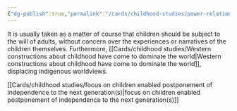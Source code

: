 ```yaml
---
{"dg-publish":true,"permalink":"/cards/childhood-studies/power-relations-in-the-construction-of-childhood/","created":"2024-05-01T21:26:33.894+08:00","updated":"2024-07-31T16:20:06.593+08:00"}
---
```


It is usually taken as a matter of course that children should be subject to the will of adults, without concern over the experiences or narratives of the children themselves. Furthermore, [[Cards/childhood studies/Western constructions about childhood have come to dominate the world\|Western constructions about childhood have come to dominate the world]], displacing indigenous worldviews.

[[Cards/childhood studies/focus on children enabled postponement of independence to the next generation(s)\|focus on children enabled postponement of independence to the next generation(s)]]